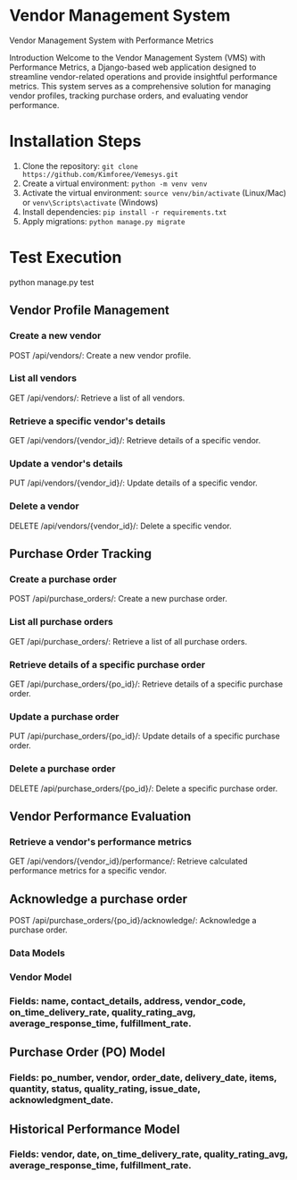 # Vendor Management System
 Vendor Management System with Performance Metrics

Introduction
Welcome to the Vendor Management System (VMS) with Performance Metrics, a Django-based web application designed to streamline vendor-related operations and provide insightful performance metrics. This system serves as a comprehensive solution for managing vendor profiles, tracking purchase orders, and evaluating vendor performance.

# Installation Steps
1. Clone the repository: `git clone https://github.com/Kimforee/Vemesys.git`
2. Create a virtual environment: `python -m venv venv`
3. Activate the virtual environment: `source venv/bin/activate` (Linux/Mac) or `venv\Scripts\activate` (Windows)
4. Install dependencies: `pip install -r requirements.txt`
5. Apply migrations: `python manage.py migrate`

# Test Execution
python manage.py test

## Vendor Profile Management
### Create a new vendor
POST /api/vendors/: Create a new vendor profile.

### List all vendors
GET /api/vendors/: Retrieve a list of all vendors.

### Retrieve a specific vendor's details
GET /api/vendors/{vendor_id}/: Retrieve details of a specific vendor.

### Update a vendor's details
PUT /api/vendors/{vendor_id}/: Update details of a specific vendor.

### Delete a vendor
DELETE /api/vendors/{vendor_id}/: Delete a specific vendor.

## Purchase Order Tracking

### Create a purchase order
 POST /api/purchase_orders/: Create a new purchase order.

### List all purchase orders
 GET /api/purchase_orders/: Retrieve a list of all purchase orders.

### Retrieve details of a specific purchase order
 GET /api/purchase_orders/{po_id}/: Retrieve details of a specific purchase order. 

### Update a purchase order
 PUT /api/purchase_orders/{po_id}/: Update details of a specific purchase order.

### Delete a purchase order
 DELETE /api/purchase_orders/{po_id}/: Delete a specific purchase order.

## Vendor Performance Evaluation
### Retrieve a vendor's performance metrics
 GET /api/vendors/{vendor_id}/performance/: Retrieve calculated performance metrics for a specific vendor.

## Acknowledge a purchase order
 POST /api/purchase_orders/{po_id}/acknowledge/: Acknowledge a purchase order.

### Data Models
### Vendor Model
### Fields: name, contact_details, address, vendor_code, on_time_delivery_rate, quality_rating_avg, average_response_time, fulfillment_rate.

## Purchase Order (PO) Model
### Fields: po_number, vendor, order_date, delivery_date, items, quantity, status, quality_rating, issue_date, acknowledgment_date.

## Historical Performance Model
### Fields: vendor, date, on_time_delivery_rate, quality_rating_avg, average_response_time, fulfillment_rate.


